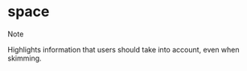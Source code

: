 # space
> [!NOTE]  
> Highlights information that users should take into account, even when skimming.
